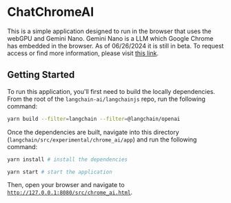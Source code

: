 # ChatChromeAI

This is a simple application designed to run in the browser that uses the webGPU and Gemini Nano.
Gemini Nano is a LLM which Google Chrome has embedded in the browser. As of 06/26/2024 it is still in beta. To request access or find more information, please visit [this link](https://developer.chrome.com/docs/ai/built-in).

## Getting Started

To run this application, you'll first need to build the locally dependencies. From the root of the `langchain-ai/langchainjs` repo, run the following command:

```bash
yarn build --filter=langchain --filter=@langchain/openai
```

Once the dependencies are built, navigate into this directory (`langchain/src/experimental/chrome_ai/app`) and run the following command:

```bash
yarn install # install the dependencies

yarn start # start the application
```

Then, open your browser and navigate to [`http://127.0.0.1:8080/src/chrome_ai.html`](http://127.0.0.1:8080/src/chrome_ai.html).